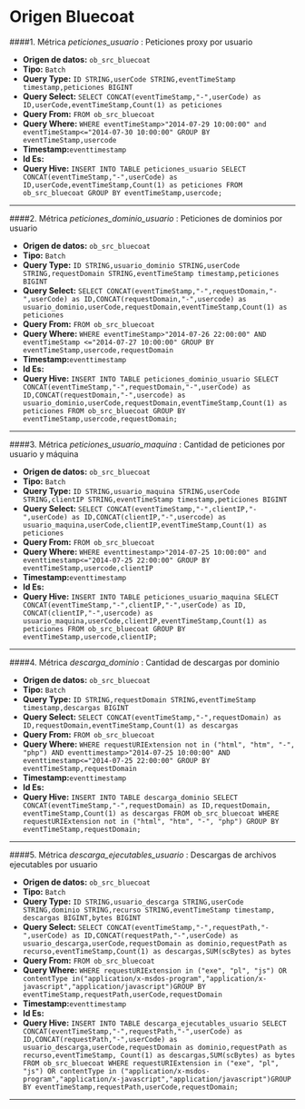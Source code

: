 # Origen Bluecoat

####1. Métrica *peticiones_usuario* : Peticiones proxy por usuario

- **Origen de datos:** `ob_src_bluecoat`
- **Tipo:** `Batch`
- **Query Type:** `ID STRING,userCode STRING,eventTimeStamp timestamp,peticiones BIGINT`
- **Query Select:** `SELECT CONCAT(eventTimeStamp,"-",userCode) as ID,userCode,eventTimeStamp,Count(1) as peticiones`
- **Query From:** `FROM ob_src_bluecoat`
- **Query Where:** `WHERE eventTimeStamp>"2014-07-29 10:00:00" and eventTimeStamp<="2014-07-30 10:00:00"
GROUP BY eventTimeStamp,usercode`
- **Timestamp:**`eventtimestamp`
- **Id Es:**
- **Query Hive:** `INSERT INTO TABLE peticiones_usuario SELECT CONCAT(eventTimeStamp,"-",userCode) as ID,userCode,eventTimeStamp,Count(1) as peticiones FROM ob_src_bluecoat GROUP BY eventTimeStamp,usercode;`

***

####2. Métrica *peticiones_dominio_usuario* : Peticiones de dominios por usuario

- **Origen de datos:** `ob_src_bluecoat`
- **Tipo:** `Batch`
- **Query Type:** `ID STRING,usuario_dominio STRING,userCode STRING,requestDomain STRING,eventTimeStamp timestamp,peticiones BIGINT`
- **Query Select:** `SELECT CONCAT(eventTimeStamp,"-",requestDomain,"-",userCode) as ID,CONCAT(requestDomain,"-",usercode) as  usuario_dominio,userCode,requestDomain,eventTimeStamp,Count(1) as peticiones`
- **Query From:** `FROM ob_src_bluecoat`
- **Query Where:** `WHERE eventTimeStamp>"2014-07-26 22:00:00" AND eventTimeStamp <="2014-07-27 10:00:00" GROUP BY eventTimeStamp,usercode,requestDomain`
- **Timestamp:**`eventtimestamp`
- **Id Es:**
- **Query Hive:** `INSERT INTO TABLE peticiones_dominio_usuario SELECT CONCAT(eventTimeStamp,"-",requestDomain,"-",userCode) as ID,CONCAT(requestDomain,"-",usercode) as usuario_dominio,userCode,requestDomain,eventTimeStamp,Count(1) as peticiones FROM ob_src_bluecoat GROUP BY eventTimeStamp,usercode,requestDomain;`

***

####3. Métrica *peticiones_usuario_maquina* : Cantidad de peticiones por usuario y máquina

- **Origen de datos:** `ob_src_bluecoat`
- **Tipo:** `Batch`
- **Query Type:** `ID STRING,usuario_maquina STRING,userCode STRING,clientIP STRING,eventTimeStamp timestamp,peticiones BIGINT`
- **Query Select:** `SELECT CONCAT(eventTimeStamp,"-",clientIP,"-",userCode) as ID,CONCAT(clientIP,"-",usercode) as usuario_maquina,userCode,clientIP,eventTimeStamp,Count(1) as peticiones`
- **Query From:** `FROM ob_src_bluecoat`
- **Query Where:** `WHERE eventtimestamp>"2014-07-25 10:00:00" and eventtimestamp<="2014-07-25 22:00:00" GROUP BY eventTimeStamp,usercode,clientIP`
- **Timestamp:**`eventtimestamp`
- **Id Es:**
- **Query Hive:** `INSERT INTO TABLE peticiones_usuario_maquina SELECT CONCAT(eventTimeStamp,"-",clientIP,"-",userCode) as ID,
CONCAT(clientIP,"-",usercode) as usuario_maquina,userCode,clientIP,eventTimeStamp,Count(1) as peticiones FROM ob_src_bluecoat
GROUP BY eventTimeStamp,usercode,clientIP;`

***

####4. Métrica *descarga_dominio* : Cantidad de descargas por dominio

- **Origen de datos:** `ob_src_bluecoat`
- **Tipo:** `Batch`
- **Query Type:** `ID STRING,requestDomain STRING,eventTimeStamp timestamp,descargas BIGINT`
- **Query Select:** `SELECT CONCAT(eventTimeStamp,"-",requestDomain) as ID,requestDomain,eventTimeStamp,Count(1) as descargas`
- **Query From:** `FROM ob_src_bluecoat`
- **Query Where:** `WHERE requestURIExtension not in ("html", "htm", "-", "php") AND eventtimestamp>"2014-07-25 10:00:00" AND eventtimestamp<="2014-07-25 22:00:00" GROUP BY eventTimeStamp,requestDomain`
- **Timestamp:**`eventtimestamp`
- **Id Es:**
- **Query Hive:** `INSERT INTO TABLE descarga_dominio SELECT CONCAT(eventTimeStamp,"-",requestDomain) as ID,requestDomain,
eventTimeStamp,Count(1) as descargas FROM ob_src_bluecoat WHERE requestURIExtension not in ("html", "htm", "-", "php") GROUP BY eventTimeStamp,requestDomain;`

***

####5. Métrica *descarga_ejecutables_usuario* : Descargas de archivos ejecutables por usuario

- **Origen de datos:** `ob_src_bluecoat`
- **Tipo:** `Batch`
- **Query Type:** `ID STRING,usuario_descarga STRING,userCode STRING,dominio STRING,recurso STRING,eventTimeStamp timestamp,
descargas BIGINT,bytes BIGINT`
- **Query Select:** `SELECT CONCAT(eventTimeStamp,"-",requestPath,"-",userCode) as ID,CONCAT(requestPath,"-",userCode) as usuario_descarga,userCode,requestDomain as dominio,requestPath as recurso,eventTimeStamp,Count(1) as descargas,SUM(scBytes) as bytes`
- **Query From:** `FROM ob_src_bluecoat`
- **Query Where:** `WHERE requestURIExtension in ("exe", "pl", "js") OR contentType in("application/x-msdos-program","application/x-javascript","application/javascript")GROUP BY eventTimeStamp,requestPath,userCode,requestDomain`
- **Timestamp:**`eventtimestamp`
- **Id Es:**
- **Query Hive:** `INSERT INTO TABLE descarga_ejecutables_usuario SELECT CONCAT(eventTimeStamp,"-",requestPath,"-",userCode) as ID,CONCAT(requestPath,"-",userCode) as usuario_descarga,userCode,requestDomain as dominio,requestPath as recurso,eventTimeStamp,
Count(1) as descargas,SUM(scBytes) as bytes FROM ob_src_bluecoat WHERE requestURIExtension in ("exe", "pl", "js") OR
contentType in ("application/x-msdos-program","application/x-javascript","application/javascript")GROUP BY eventTimeStamp,requestPath,userCode,requestDomain;`

***
